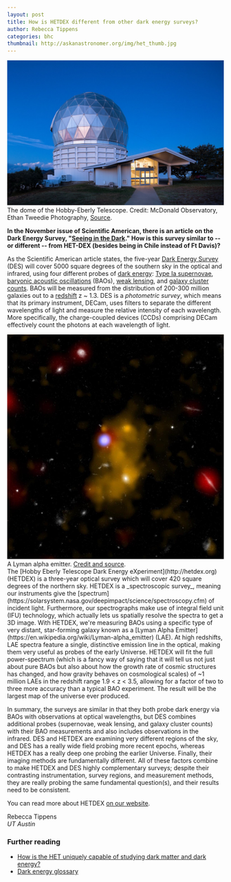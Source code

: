 ```yaml
---
layout: post
title: How is HETDEX different from other dark energy surveys?
author: Rebecca Tippens
categories: bhc
thumbnail: http://askanastronomer.org/img/het_thumb.jpg
---
```

<div class="image">
<img src="/img/het.jpg">
<div class="caption">The dome of the Hobby-Eberly Telescope. Credit: McDonald Observatory, Ethan Tweedie Photography, <a href="http://mcdonaldobservatory.org/news/gallery/het-george-t-abell-gallery">Source</a>.</div>
</div>

**In the November issue of Scientific American, there is an article on the Dark Energy Survey, "[Seeing in the Dark](http://www.nature.com/scientificamerican/journal/v313/n5/full/scientificamerican1115-40.html)."  How is this survey similar to -- or different -- from HET-DEX (besides being in Chile instead of Ft Davis)?**

As the Scientific American article states, the five-year [Dark Energy Survey](http://www.darkenergysurvey.org) (DES) will cover 5000 square degrees of the southern sky in the optical and infrared, using four different probes of [dark energy](https://en.wikipedia.org/wiki/Dark_energy): [Type Ia supernovae](https://en.wikipedia.org/wiki/Type_Ia_supernova), [baryonic acoustic oscillations](https://en.wikipedia.org/wiki/Baryon_acoustic_oscillations) (BAOs), [weak lensing](https://en.wikipedia.org/wiki/Weak_gravitational_lensing), and [galaxy cluster counts](https://en.wikipedia.org/wiki/Observable_universe#Large-scale_structure). BAOs will be measured from the distribution of 200-300 million galaxies out to a [redshift](https://en.wikipedia.org/wiki/Redshift) z ~ 1.3. DES is a _photometric survey_, which means that its primary instrument, DECam, uses filters to separate the different wavelengths of light and measure the relative intensity of each wavelength. More specifically, the charge-coupled devices (CCDs) comprising DECam effectively count the photons at each wavelength of light.

<div class="image-40">
<img src="/img/lyman.jpg">
<div class="caption">A Lyman alpha emitter. <a href="http://chandra.harvard.edu/photo/2009/labs/">Credit and source</a>.</div>
</div>
The [Hobby Eberly Telescope Dark Energy eXperiment](http://hetdex.org) (HETDEX) is a three-year optical survey which will cover 420 square degrees of the northern sky. HETDEX is a _spectroscopic survey_, meaning our instruments give the [spectrum](https://solarsystem.nasa.gov/deepimpact/science/spectroscopy.cfm) of incident light. Furthermore, our spectrographs make use of integral field unit (IFU) technology, which actually lets us spatially resolve the spectra to get a 3D image. With HETDEX, we're measuring BAOs using a specific type of very distant, star-forming galaxy known as a [Lyman Alpha Emitter](https://en.wikipedia.org/wiki/Lyman-alpha_emitter) (LAE). At high redshifts, LAE spectra feature a single, distinctive emission line in the optical, making them very useful as probes of the early Universe. HETDEX will fit the full power-spectrum (which is a fancy way of saying that it will tell us not just about pure BAOs but also about how the growth rate of cosmic structures has changed, and how gravity behaves on cosmological scales) of ~1 million LAEs in the redshift range 1.9 < z < 3.5, allowing for a factor of two to three more accuracy than a typical BAO experiment. The result will be the largest map of the universe ever produced. 

In summary, the surveys are similar in that they both probe dark energy via BAOs with observations at optical wavelengths, but DES combines additional probes (supernovae, weak lensing, and galaxy cluster counts) with their BAO measurements and also includes observations in the infrared. DES and HETDEX are examining very different regions of the sky, and DES has a really wide field probing more recent epochs, whereas HETDEX has a really deep one probing the earlier Universe. Finally, their imaging methods are fundamentally different. All of these factors combine to make HETDEX and DES highly complementary surveys; despite their contrasting instrumentation, survey regions, and measurement methods, they are really probing the same fundamental question(s), and their results need to be consistent.

You can read more about HETDEX [on our website](http://hetdex.org).

Rebecca Tippens<br>
*UT Austin*

### Further reading
* [How is the HET uniquely capable of studying dark matter and dark energy?](/bhc/2015/10/02/het-dark-matter-dark-energy/)
* [Dark energy glossary](http://hetdex.org/resources/glossary.php)
